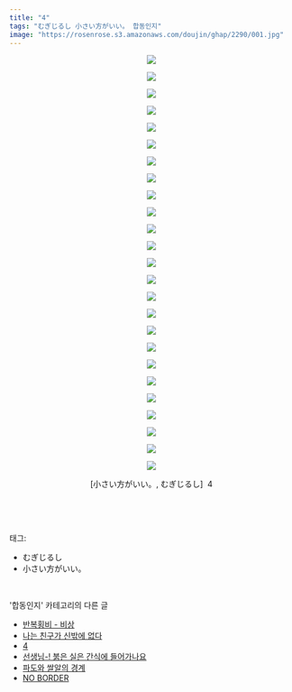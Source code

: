 ```yaml
---
title: "4"
tags: "むぎじるし 小さい方がいい。 합동인지"
image: "https://rosenrose.s3.amazonaws.com/doujin/ghap/2290/001.jpg"
---
```

<div class="article">
<p style="text-align: center; clear: none; float: none;"><img src="{{ site.imgserver1 }}/ghap/2290/001.jpg"/></p>
<p style="text-align: center; clear: none; float: none;"><img src="{{ site.imgserver1 }}/ghap/2290/002.jpg"/></p>
<p style="text-align: center; clear: none; float: none;"><img src="{{ site.imgserver1 }}/ghap/2290/003.jpg"/></p>
<p style="text-align: center; clear: none; float: none;"><img src="{{ site.imgserver1 }}/ghap/2290/004.jpg"/></p>
<p style="text-align: center; clear: none; float: none;"><img src="{{ site.imgserver1 }}/ghap/2290/005.jpg"/></p>
<p style="text-align: center; clear: none; float: none;"><img src="{{ site.imgserver1 }}/ghap/2290/006.jpg"/></p>
<p style="text-align: center; clear: none; float: none;"><img src="{{ site.imgserver1 }}/ghap/2290/007.jpg"/></p>
<p style="text-align: center; clear: none; float: none;"><img src="{{ site.imgserver1 }}/ghap/2290/008.jpg"/></p>
<p style="text-align: center; clear: none; float: none;"><img src="{{ site.imgserver1 }}/ghap/2290/009.jpg"/></p>
<p style="text-align: center; clear: none; float: none;"><img src="{{ site.imgserver1 }}/ghap/2290/010.jpg"/></p>
<p style="text-align: center; clear: none; float: none;"><img src="{{ site.imgserver1 }}/ghap/2290/011.jpg"/></p>
<p style="text-align: center; clear: none; float: none;"><img src="{{ site.imgserver1 }}/ghap/2290/012.jpg"/></p>
<p style="text-align: center; clear: none; float: none;"><img src="{{ site.imgserver1 }}/ghap/2290/013.jpg"/></p>
<p style="text-align: center; clear: none; float: none;"><img src="{{ site.imgserver1 }}/ghap/2290/014.jpg"/></p>
<p style="text-align: center; clear: none; float: none;"><img src="{{ site.imgserver1 }}/ghap/2290/015.jpg"/></p>
<p style="text-align: center; clear: none; float: none;"><img src="{{ site.imgserver1 }}/ghap/2290/016.jpg"/></p>
<p style="text-align: center; clear: none; float: none;"><img src="{{ site.imgserver1 }}/ghap/2290/017.jpg"/></p>
<p style="text-align: center; clear: none; float: none;"><img src="{{ site.imgserver1 }}/ghap/2290/018.jpg"/></p>
<p style="text-align: center; clear: none; float: none;"><img src="{{ site.imgserver1 }}/ghap/2290/019.jpg"/></p>
<p style="text-align: center; clear: none; float: none;"><img src="{{ site.imgserver1 }}/ghap/2290/020.jpg"/></p>
<p style="text-align: center; clear: none; float: none;"><img src="{{ site.imgserver1 }}/ghap/2290/021.jpg"/></p>
<p style="text-align: center; clear: none; float: none;"><img src="{{ site.imgserver1 }}/ghap/2290/022.jpg"/></p>
<p style="text-align: center; clear: none; float: none;"><img src="{{ site.imgserver1 }}/ghap/2290/023.jpg"/></p>
<p style="text-align: center; clear: none; float: none;"><img src="{{ site.imgserver1 }}/ghap/2290/024.jpg"/></p>
<p style="text-align: center; clear: none; float: none;"><img src="{{ site.imgserver1 }}/ghap/2290/025.jpg"/></p>
<p style="text-align: center; clear: none; float: none;">[小さい方がいい。, むぎじるし]  4</p>
<p><br/></p>
</div><br/>
<div class="tagTrail">
<p>태그: </p>
<ul>
<li>むぎじるし</li>
<li>小さい方がいい。</li>
</ul>
</div><br/>
<div class="another">
<p>'합동인지' 카테고리의 다른 글</p>
<ul>
<li><a href="/ghap_2314">반복횡비 - 비상</a></li>
<li><a href="/ghap_2302">나는 친구가 신밖에 없다</a></li>
<li><a href="/ghap_2290">4</a></li>
<li><a href="/ghap_2272">선생님-! 붉은 실은 간식에 들어가나요</a></li>
<li><a href="/ghap_2250">파도와 쌀알의 경계</a></li>
<li><a href="/ghap_2245">NO BORDER</a></li>
</ul>
</div><br/>
<div class="cb_module cb_fluid">
<div class="cb_wrt cb_profile">
</div><!-- commentList close -->
</div><br/>
